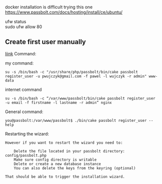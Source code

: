 docker installation is difficult
trying this one
https://www.passbolt.com/docs/hosting/install/ce/ubuntu/

ufw status  
sudo ufw allow 80

## Create first user manually 
[liink](https://community.passbolt.com/t/how-to-create-a-user-manually-in-cli/2118)
Command:

my command:
```
su -s /bin/bash -c "/usr/share/php/passbolt/bin/cake passbolt register_user -u pwujczyk@gmail.com -f pawel -l wujczyk -r admin" www-data
```
internet command


```
su -s /bin/bash -c “/var/www/passbolt/bin/cake passbolt register_user -u email -f firstname -l lastname -r admin” nginx
```

General command:
```
you@passbolt:/var/www/passbolt$ ./bin/cake passbolt register_user --help
```


Restarting the wizard:
```
However if you want to restart the wizard you need to:

    Delete the file located in your passbolt directory: config/passbolt.php
    Make sure config directory is writable
    Delete or create a new database instance
    You can also delete the keys from the keyring (optional)

That should be able to trigger the installation wizard.
```
